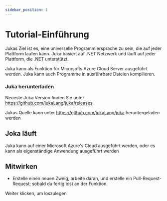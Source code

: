 ```yaml
---
sidebar_position: 1
---
```


# Tutorial-Einführung

Jukas Ziel ist es, eine universelle Programmiersprache zu sein, die auf jeder Plattform laufen kann. Juka basiert auf .NET Netzwerk und läuft auf jeder Plattform, die .NET unterstützt.

Juka kann als Funktion für Microsofts Azure Cloud Server ausgeführt werden. Juka kann auch Programme in ausführbare Dateien kompilieren.

### Juka herunterladen
Neueste Juka Version finden Sie unter https://github.com/jukaLang/juka/releases

Jukas Quelle kann unter https://github.com/jukaLang/juka heruntergeladen werden

## Joka läuft
Juka kann auf einer Microsoft Azure's Cloud ausgeführt werden, oder es kann als eigenständige Anwendung ausgeführt werden

## Mitwirken
- Erstelle einen neuen Zweig, arbeite daran, und erstelle ein Pull-Request-Request; sobald du fertig bist an der Funktion.

Weiter klicken, um loszulegen